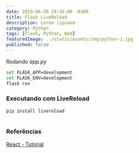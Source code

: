 ```yaml
---
date: 2019-06-20 19:35:00 -0300
title: Flask LiveReload
description: Lorem lipsunm
category: Python
tags: [Flask, Python, Web]
featuredImage: ../static/assets/img/python-1.jpg
published: false
---
```


Rodando *app.py*

```bash
set FLASK_APP=development
set FLASK_ENV=development
flask run
```

### Executando com LiveReload

```bash
pip install livereload
```

```python

```

### Referências

[React - Tutorial](https://reactjs.org/tutorial/tutorial.html)  
